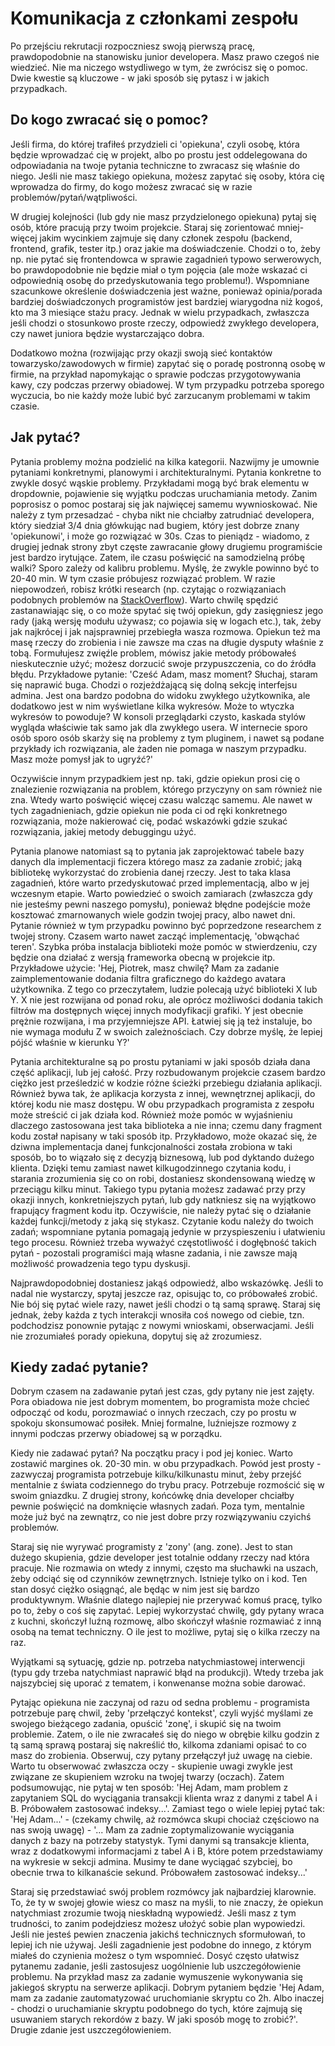 # Komunikacja z członkami zespołu

Po przejściu rekrutacji rozpoczniesz swoją pierwszą pracę, prawdopodobnie na stanowisku junior developera. Masz prawo czegoś nie wiedzieć. Nie ma niczego wstydliwego w tym, że zwrócisz się o pomoc. Dwie kwestie są kluczowe - w jaki sposób się pytasz i w jakich przypadkach.

## Do kogo zwracać się o pomoc?

Jeśli firma, do której trafiłeś przydzieli ci 'opiekuna', czyli osobę, która będzie wprowadzać cię w projekt, albo po prostu jest oddelegowana do odpowiadania na twoje pytania techniczne to zwracasz się właśnie do niego. Jeśli nie masz takiego opiekuna, możesz zapytać się osoby, która cię wprowadza do firmy, do kogo możesz zwracać się w razie problemów/pytań/wątpliwości.

W drugiej kolejności (lub gdy nie masz przydzielonego opiekuna) pytaj się osób, które pracują przy twoim projekcie. Staraj się zorientować mniej-więcej jakim wycinkiem zajmuje się dany członek zespołu (backend, frontend, grafik, tester itp.) oraz jakie ma doświadczenie. Chodzi o to, żeby np. nie pytać się frontendowca w sprawie zagadnień typowo serwerowych, bo prawdopodobnie nie będzie miał o tym pojęcia (ale może wskazać ci odpowiednią osobę do przedyskutowania tego problemu!). Wspomniane szacunkowe określenie doświadczenia jest ważne, ponieważ opinia/porada bardziej doświadczonych programistów jest bardziej wiarygodna niż kogoś, kto ma 3 miesiące stażu pracy. Jednak w wielu przypadkach, zwłaszcza jeśli chodzi o stosunkowo proste rzeczy, odpowiedź zwykłego developera, czy nawet juniora będzie wystarczająco dobra.

Dodatkowo można (rozwijając przy okazji swoją sieć kontaktów towarzysko/zawodowych w firmie) zapytać się o poradę postronną osobę w firmie, na przykład napomykając o sprawie podczas przygotowywania kawy, czy podczas przerwy obiadowej. W tym przypadku potrzeba sporego wyczucia, bo nie każdy może lubić być zarzucanym problemami w takim czasie.

## Jak pytać?

Pytania problemy można podzielić na kilka kategorii. Nazwijmy je umownie pytaniami konkretnymi, planowymi i architekturalnymi. Pytania konkretne to zwykle dosyć wąskie problemy. Przykładami mogą być brak elementu w dropdownie, pojawienie się wyjątku podczas uruchamiania metody. Zanim poprosisz o pomoc postaraj się jak najwięcej samemu wywnioskować. Nie należy z tym przesadzać - chyba nikt nie chciałby zatrudniać developera, który siedział 3/4 dnia główkując nad bugiem, który jest dobrze znany 'opiekunowi', i może go rozwiązać w 30s. Czas to pieniądz - wiadomo, z drugiej jednak strony zbyt częste zawracanie głowy drugiemu programiście jest bardzo irytujące. Zatem, ile czasu poświęcić na samodzielną próbę walki? Sporo zależy od kalibru problemu. Myślę, że zwykle powinno być to 20-40 min. W tym czasie próbujesz rozwiązać problem. W razie niepowodzeń, robisz krótki research (np. czytając o rozwiązaniach podobnych problemów na [StackOverflow](http://stackoverflow.com/)). Warto chwilę spędzić zastanawiając się, o co może spytać się twój opiekun, gdy zasięgniesz jego rady (jaką wersję modułu używasz; co pojawia się w logach etc.), tak, żeby jak najkrócej i jak najsprawniej przebiegła wasza rozmowa. Opiekun też ma masę rzeczy do zrobienia i nie zawsze ma czas na długie dysputy właśnie z tobą. Formułujesz zwięźle problem, mówisz jakie metody próbowałeś nieskutecznie użyć; możesz dorzucić swoje przypuszczenia, co do źródła błędu. Przykładowe pytanie: 'Cześć Adam, masz moment? Słuchaj, staram się naprawić buga. Chodzi o rozjeżdżającą się dolną sekcję interfejsu admina. Jest ona bardzo podobna do widoku zwykłego użytkownika, ale dodatkowo jest w nim wyświetlane kilka wykresów. Może to wtyczka wykresów to powoduje? W konsoli przeglądarki czysto, kaskada stylów wygląda właściwie tak samo jak dla zwykłego usera. W internecie sporo osób sporo osób skarży się na problemy z tym pluginem, i nawet są podane przykłady ich rozwiązania, ale żaden nie pomaga w naszym przypadku. Masz może pomysł jak to ugryźć?'

Oczywiście innym przypadkiem jest np. taki, gdzie opiekun prosi cię o znalezienie rozwiązania na problem, którego przyczyny on sam również nie zna. Wtedy warto poświęcić więcej czasu walcząc samemu. Ale nawet w tych zagadnieniach, gdzie opiekun nie poda ci od ręki konkretnego rozwiązania, może nakierować cię, podać wskazówki gdzie szukać rozwiązania, jakiej metody debuggingu użyć.

Pytania planowe natomiast są to pytania jak zaprojektować tabele bazy danych dla implementacji ficzera którego masz za zadanie zrobić; jaką bibliotekę wykorzystać do zrobienia danej rzeczy. Jest to taka klasa zagadnień, które warto przedyskutować przed implementacją, albo w jej wczesnym etapie. Warto powiedzieć o swoich zamiarach (zwłaszcza gdy nie jesteśmy pewni naszego pomysłu), ponieważ błędne podejście może kosztować zmarnowanych wiele godzin twojej pracy, albo nawet dni. Pytanie również w tym przypadku powinno być poprzedzone researchem z twojej strony. Czasem warto nawet zacząć implementację, 'obwąchać teren'. Szybka próba instalacja biblioteki może pomóc w stwierdzeniu, czy będzie ona działać z wersją frameworka obecną w projekcie itp. Przykładowe użycie: 'Hej, Piotrek, masz chwilę? Mam za zadanie zaimplementowanie dodania filtra graficznego do każdego avatara użytkownika. Z tego co przeczytałem, ludzie polecają użyć biblioteki X lub Y. X nie jest rozwijana od ponad roku, ale oprócz możliwości dodania takich filtrów ma dostępnych więcej innych modyfikacji grafiki. Y jest obecnie prężnie rozwijana, i ma przyjemniejsze API. Łatwiej się ją też instaluje, bo nie wymaga modułu Z w swoich zależnościach. Czy dobrze myślę, że lepiej pójść właśnie w kierunku Y?'

Pytania architekturalne są po prostu pytaniami w jaki sposób działa dana część aplikacji, lub jej całość. Przy rozbudowanym projekcie czasem bardzo ciężko jest prześledzić w kodzie różne ścieżki przebiegu działania aplikacji. Również bywa tak, że aplikacja korzysta z innej, wewnętrznej aplikacji, do której kodu nie masz dostępu. W obu przypadkach programista z zespołu może streścić ci jak działa kod. Również może pomóc w wyjaśnieniu dlaczego zastosowana jest taka biblioteka a nie inna; czemu dany fragment kodu został napisany w taki sposób itp. Przykładowo, może okazać się, że dziwna implementacja danej funkcjonalności została zrobiona w taki sposób, bo to wiązało się z decyzją biznesową, lub pod dyktando dużego klienta. Dzięki temu zamiast nawet kilkugodzinnego czytania kodu, i starania zrozumienia się co on robi, dostaniesz skondensowaną wiedzę w przeciągu kilku minut. Takiego typu pytania możesz zadawać przy przy okazji innych, konkretniejszych pytań, lub gdy natkniesz się na wyjątkowo frapujący fragment kodu itp. Oczywiście, nie należy pytać się o działanie każdej funkcji/metody z jaką się stykasz. Czytanie kodu należy do twoich zadań; wspomniane pytania pomagają jedynie w przyspieszeniu i ułatwieniu tego procesu. Również trzeba wyważyć częstotliwość i dogłębność takich pytań - pozostali programiści mają własne zadania, i nie zawsze mają możliwość prowadzenia tego typu dyskusji.

Najprawdopodobniej dostaniesz jakąś odpowiedź, albo wskazówkę. Jeśli to nadal nie wystarczy, spytaj jeszcze raz, opisując to, co próbowałeś zrobić. Nie bój się pytać wiele razy, nawet jeśli chodzi o tą samą sprawę. Staraj się jednak, żeby każda z tych interakcji wnosiła coś nowego od ciebie, tzn. podchodzisz ponownie pytając z nowymi wnioskami, obserwacjami. Jeśli nie zrozumiałeś porady opiekuna, dopytuj się aż zrozumiesz.

## Kiedy zadać pytanie?

Dobrym czasem na zadawanie pytań jest czas, gdy pytany nie jest zajęty. Pora obiadowa nie jest dobrym momentem, bo programista może chcieć odpocząć od kodu, porozmawiać o innych rzeczach, czy po prostu w spokoju skonsumować posiłek. Mniej formalne, luźniejsze rozmowy z innymi podczas przerwy obiadowej są w porządku.

Kiedy nie zadawać pytań? Na początku pracy i pod jej koniec. Warto zostawić margines ok. 20-30 min. w obu przypadkach. Powód jest prosty - zazwyczaj programista potrzebuje kilku/kilkunastu minut, żeby przejść mentalnie z świata codziennego do trybu pracy. Potrzebuje rozmościć się w swoim gniazdku. Z drugiej strony, końcówkę dnia developer chciałby pewnie poświęcić na domknięcie własnych zadań. Poza tym, mentalnie może już być na zewnątrz, co nie jest dobre przy rozwiązywaniu czyichś problemów.

Staraj się nie wyrywać programisty z 'zony' (ang. zone). Jest to stan dużego skupienia, gdzie developer jest totalnie oddany rzeczy nad która pracuje. Nie rozmawia on wtedy z innymi, często ma słuchawki na uszach, żeby odciąć się od czynników zewnętrznych. Istnieje tylko on i kod. Ten stan dosyć ciężko osiągnąć, ale będąc w nim jest się bardzo produktywnym. Właśnie dlatego najlepiej nie przerywać komuś pracę, tylko po to, żeby o coś się zapytać. Lepiej wykorzystać chwilę, gdy pytany wraca z kuchni, skończył luźną rozmowę, albo skończył właśnie rozmawiać z inną osobą na temat techniczny. O ile jest to możliwe, pytaj się o kilka rzeczy na raz.

Wyjątkami są sytuację, gdzie np. potrzeba natychmiastowej interwencji (typu gdy trzeba natychmiast naprawić błąd na produkcji). Wtedy trzeba jak najszybciej się uporać z tematem, i konwenanse można sobie darować.

Pytając opiekuna nie zaczynaj od razu od sedna problemu - programista potrzebuje parę chwil, żeby 'przełączyć kontekst', czyli wyjść myślami ze swojego bieżącego zadania, opuścić 'zonę', i skupić się na twoim problemie. Zatem, o ile nie zwracałeś się do niego w obrębie kilku godzin z tą samą sprawą postaraj się nakreślić tło, kilkoma zdaniami opisać to co masz do zrobienia. Obserwuj, czy pytany przełączył już uwagę na ciebie. Warto tu obserwować zwłaszcza oczy - skupienie uwagi zwykle jest związane ze skupieniem wzroku na twojej twarzy (oczach). Zatem podsumowując, nie pytaj w ten sposób: 'Hej Adam, mam problem z zapytaniem SQL do wyciągania transakcji klienta wraz z danymi z tabel A i B. Próbowałem zastosować indeksy...'. Zamiast tego o wiele lepiej pytać tak: 'Hej Adam...' - (czekamy chwilę, aż rozmówca skupi chociaż częściowo na nas swoją uwagę) - '... Mam za zadnie zoptymalizowanie wyciągania danych z bazy na potrzeby statystyk. Tymi danymi są transakcje klienta, wraz z dodatkowymi informacjami z tabel A i B, które potem przedstawiamy na wykresie w sekcji admina. Musimy te dane wyciągać szybciej, bo obecnie trwa to kilkanaście sekund. Próbowałem zastosować indeksy...'

Staraj się przedstawiać swój problem rozmówcy jak najbardziej klarownie. To, że ty w swojej głowie wiesz co masz na myśli, to nie znaczy, że opiekun natychmiast zrozumie twoją nieskładną wypowiedź. Jeśli masz z tym trudności, to zanim podejdziesz możesz ułożyć sobie plan wypowiedzi. Jeśli nie jesteś pewien znaczenia jakichś technicznych sformułowań, to lepiej ich nie używaj. Jeśli zagadnienie jest podobne do innego, z którym miałeś do czynienia możesz o tym wspomnieć. Dosyć często ułatwisz pytanemu zadanie, jeśli zastosujesz uogólnienie lub uszczegółowienie problemu. Na przykład masz za zadanie wymuszenie wykonywania się jakiegoś skryptu na serwerze aplikacji. Dobrym pytaniem będzie 'Hej Adam, mam za zadanie zautomatyzować uruchomianie skryptu co 2h. Albo inaczej - chodzi o uruchamianie skryptu podobnego do tych, które zajmują się usuwaniem starych rekordów z bazy. W jaki sposób mogę to zrobić?'. Drugie zdanie jest uszczegółowieniem.
